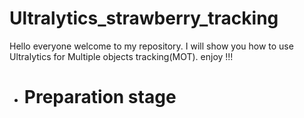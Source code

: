 # Ultralytics_strawberry_tracking
Hello everyone welcome to my repository. I will show you how to use Ultralytics for Multiple objects tracking(MOT).
enjoy !!!

* # Preparation stage
